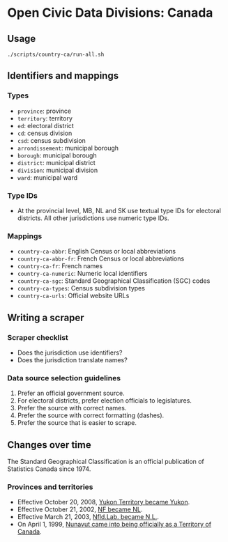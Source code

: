 # Open Civic Data Divisions: Canada

## Usage

    ./scripts/country-ca/run-all.sh

## Identifiers and mappings

### Types

* `province`: province
* `territory`: territory
* `ed`: electoral district
* `cd`: census division
* `csd`: census subdivision
* `arrondissement`: municipal borough
* `borough`: municipal borough
* `district`: municipal district
* `division`: municipal division
* `ward`: municipal ward

### Type IDs

* At the provincial level, MB, NL and SK use textual type IDs for electoral districts. All other jurisdictions use numeric type IDs.

### Mappings

* `country-ca-abbr`: English Census or local abbreviations
* `country-ca-abbr-fr`: French Census or local abbreviations
* `country-ca-fr`: French names
* `country-ca-numeric`: Numeric local identifiers
* `country-ca-sgc`: Standard Geographical Classification (SGC) codes
* `country-ca-types`: Census subdivision types
* `country-ca-urls`: Official website URLs

## Writing a scraper

### Scraper checklist

* Does the jurisdiction use identifiers?
* Does the jurisdiction translate names?

### Data source selection guidelines

1. Prefer an official government source.
  1. For electoral districts, prefer election officials to legislatures.
1. Prefer the source with correct names.
1. Prefer the source with correct formatting (dashes).
1. Prefer the source that is easier to scrape.

## Changes over time

The Standard Geographical Classification is an official publication of Statistics Canada since 1974.

### Provinces and territories

* Effective October 20, 2008, [Yukon Territory became Yukon](http://www.statcan.gc.ca/subjects-sujets/standard-norme/sgc-cgt/notice-avis/sgc-cgt-01-eng.htm).
* Effective October 21, 2002, [NF became NL](http://www.statcan.gc.ca/subjects-sujets/standard-norme/sgc-cgt/2006/2006-intro-fin-eng.htm).
* Effective March 21, 2003, [Nfld.Lab. became N.L.](http://www.statcan.gc.ca/subjects-sujets/standard-norme/sgc-cgt/2001/2001-supp2-eng.htm).
* On April 1, 1999, [Nunavut came into being officially as a Territory of Canada](http://www.statcan.gc.ca/subjects-sujets/standard-norme/sgc-cgt/1996/1996-supp-eng.htm).
